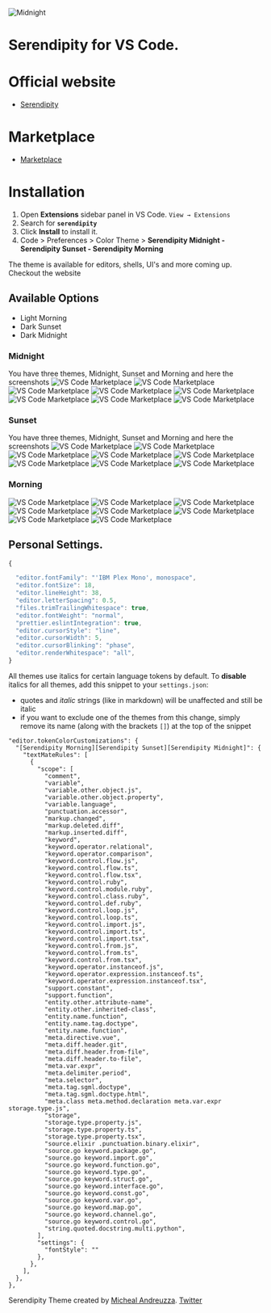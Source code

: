 ![Midnight](https://serendipitytheme.com/images/ogTwitter.png)

# Serendipity for VS Code.

# Official website
-  [Serendipity](https://serendipitytheme.com)
# Marketplace
-  [Marketplace](https://marketplace.visualstudio.com/items?itemName=wicked-labs.wvsc-serendipity)


# Installation

1. Open **Extensions** sidebar panel in VS Code. `View → Extensions`
2. Search for **`serendipity`**
3. Click **Install** to install it.
4. Code > Preferences > Color Theme >
 **Serendipity Midnight - Serendipity Sunset - Serendipity Morning**

The theme is available for editors, shells, UI's and more coming up. Checkout the website

## Available Options
- Light Morning
- Dark Sunset
- Dark Midnight


### Midnight
You have three themes, Midnight, Sunset and Morning and here the screenshots
![VS Code Marketplace](https://github.com/Serendipity-Theme/old-serendipity/blob/master/midnight-screenshots/midnight-css.png?raw=true)
![VS Code Marketplace](https://github.com/Serendipity-Theme/old-serendipity/blob/master/midnight-screenshots/midnight-gulp.png?raw=true)
![VS Code Marketplace](https://github.com/Serendipity-Theme/old-serendipity/blob/master/midnight-screenshots/midnight-html.png?raw=true)
![VS Code Marketplace](https://github.com/Serendipity-Theme/old-serendipity/blob/master/midnight-screenshots/midnight-javascript.png?raw=true)
![VS Code Marketplace](https://github.com/Serendipity-Theme/old-serendipity/blob/master/midnight-screenshots/midnight-markddown.png?raw=true)
![VS Code Marketplace](https://github.com/Serendipity-Theme/old-serendipity/blob/master/midnight-screenshots/midnight-python.png?raw=true)
![VS Code Marketplace](https://github.com/Serendipity-Theme/old-serendipity/blob/master/midnight-screenshots/midnight-tsx.png?raw=true)
![VS Code Marketplace](https://github.com/Serendipity-Theme/old-serendipity/blob/master/midnight-screenshots/midnight-typescript.png?raw=true)

### Sunset
You have three themes, Midnight, Sunset and Morning and here the screenshots
![VS Code Marketplace](https://github.com/Serendipity-Theme/old-serendipity/blob/master/sunset-screenshots/sunset-css.png?raw=true)
![VS Code Marketplace](https://github.com/Serendipity-Theme/old-serendipity/blob/master/sunset-screenshots/sunset-gulp.png?raw=true)
![VS Code Marketplace](https://github.com/Serendipity-Theme/old-serendipity/blob/master/sunset-screenshots/sunset-html.png?raw=true)
![VS Code Marketplace](https://github.com/Serendipity-Theme/old-serendipity/blob/master/sunset-screenshots/sunset-javascript.png?raw=true)
![VS Code Marketplace](https://github.com/Serendipity-Theme/old-serendipity/blob/master/sunset-screenshots/sunset-markddown.png?raw=true)
![VS Code Marketplace](https://github.com/Serendipity-Theme/old-serendipity/blob/master/sunset-screenshots/sunset-python.png?raw=true)
![VS Code Marketplace](https://github.com/Serendipity-Theme/old-serendipity/blob/master/sunset-screenshots/sunset-tsx.png?raw=true)
![VS Code Marketplace](https://github.com/Serendipity-Theme/old-serendipity/blob/master/sunset-screenshots/sunset-typescript.png?raw=true)


### Morning
![VS Code Marketplace](https://github.com/Serendipity-Theme/old-serendipity/blob/master/morning-screenshots/morning-css.png?raw=true)
![VS Code Marketplace](https://github.com/Serendipity-Theme/old-serendipity/blob/master/morning-screenshots/morning-gulp.png?raw=true)
![VS Code Marketplace](https://github.com/Serendipity-Theme/old-serendipity/blob/master/morning-screenshots/morning-html.png?raw=true)
![VS Code Marketplace](https://github.com/Serendipity-Theme/old-serendipity/blob/master/morning-screenshots/morning-javascript.png?raw=true)
![VS Code Marketplace](https://github.com/Serendipity-Theme/old-serendipity/blob/master/morning-screenshots/morning-markddown.png?raw=true)
![VS Code Marketplace](https://github.com/Serendipity-Theme/old-serendipity/blob/master/morning-screenshots/morning-python.png?raw=true)
![VS Code Marketplace](https://github.com/Serendipity-Theme/old-serendipity/blob/master/morning-screenshots/morning-tsx.png?raw=true)
![VS Code Marketplace](https://github.com/Serendipity-Theme/old-serendipity/blob/master/morning-screenshots/morning-typescript.png?raw=true)

## Personal Settings.

```js
{

  "editor.fontFamily": "'IBM Plex Mono', monospace",
  "editor.fontSize": 18,
  "editor.lineHeight": 38,
  "editor.letterSpacing": 0.5,
  "files.trimTrailingWhitespace": true,
  "editor.fontWeight": "normal",
  "prettier.eslintIntegration": true,
  "editor.cursorStyle": "line",
  "editor.cursorWidth": 5,
  "editor.cursorBlinking": "phase",
  "editor.renderWhitespace": "all",
}
```

All themes use italics for certain language tokens by default.
To **disable** italics for all themes, add this snippet to your `settings.json`:
  - quotes and *italic* strings (like in markdown) will be unaffected and still be italic
  - if you want to exclude one of the themes from this change, simply remove its name (along with the brackets `[]`) at the top of the snippet

```jsonc
"editor.tokenColorCustomizations": {
  "[Serendipity Morning][Serendipity Sunset][Serendipity Midnight]": {
    "textMateRules": [
      {
        "scope": [
          "comment",
          "variable",
          "variable.other.object.js",
          "variable.other.object.property",
          "variable.language",
          "punctuation.accessor",
          "markup.changed",
          "markup.deleted.diff",
          "markup.inserted.diff",
          "keyword",
          "keyword.operator.relational",
          "keyword.operator.comparison",
          "keyword.control.flow.js",
          "keyword.control.flow.ts",
          "keyword.control.flow.tsx",
          "keyword.control.ruby",
          "keyword.control.module.ruby",
          "keyword.control.class.ruby",
          "keyword.control.def.ruby",
          "keyword.control.loop.js",
          "keyword.control.loop.ts",
          "keyword.control.import.js",
          "keyword.control.import.ts",
          "keyword.control.import.tsx",
          "keyword.control.from.js",
          "keyword.control.from.ts",
          "keyword.control.from.tsx",
          "keyword.operator.instanceof.js",
          "keyword.operator.expression.instanceof.ts",
          "keyword.operator.expression.instanceof.tsx",
          "support.constant",
          "support.function",
          "entity.other.attribute-name",
          "entity.other.inherited-class",
          "entity.name.function",
          "entity.name.tag.doctype",
          "entity.name.function",
          "meta.directive.vue",
          "meta.diff.header.git",
          "meta.diff.header.from-file",
          "meta.diff.header.to-file",
          "meta.var.expr",
          "meta.delimiter.period",
          "meta.selector",
          "meta.tag.sgml.doctype",
          "meta.tag.sgml.doctype.html",
          "meta.class meta.method.declaration meta.var.expr storage.type.js",
          "storage",
          "storage.type.property.js",
          "storage.type.property.ts",
          "storage.type.property.tsx",
          "source.elixir .punctuation.binary.elixir",
          "source.go keyword.package.go",
          "source.go keyword.import.go",
          "source.go keyword.function.go",
          "source.go keyword.type.go",
          "source.go keyword.struct.go",
          "source.go keyword.interface.go",
          "source.go keyword.const.go",
          "source.go keyword.var.go",
          "source.go keyword.map.go",
          "source.go keyword.channel.go",
          "source.go keyword.control.go",
          "string.quoted.docstring.multi.python",
        ],
        "settings": {
          "fontStyle": ""
        },
      },
    ],
  },
},
```


Serendipity Theme created by [Micheal Andreuzza](https://github.com/michael-andreuzza).
[Twitter](https://twitter.com/Mike_Andreuzza)
